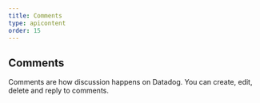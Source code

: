 ```yaml
---
title: Comments
type: apicontent
order: 15
---
```

## Comments
Comments are how discussion happens on Datadog. You can create, edit, delete and reply to comments.
